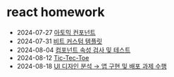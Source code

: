# react homework

-   2024-07-27 [아토믹 컨포넌트](https://github.com/ldd0702/homework-react/blob/main/src/README.md)
-   2024-07-31 [비트 커스텀 템플릿](https://github.com/ldd0702/homework-react/edit/main/vite-custom-template/README.md)
-   2024-08-04 [컴포넌트 속성 검사 및 테스트](https://github.com/ldd0702/homework-react/tree/main/component-type)
-   2024-08-12 [Tic-Tec-Toe](https://github.com/ldd0702/homework-react/tree/main/Tic-Tec-Toe)
-   2024-08-18 [UI 디자인 분석 → 앱 구현 및 배포 과제 수행](https://github.com/ldd0702/homework-react/tree/main/vite-custom-template)
